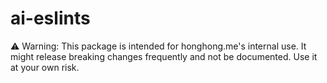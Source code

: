 # ai-eslints

⚠️ Warning: This package is intended for honghong.me's internal use. It might release breaking changes frequently and not be documented. Use it at your own risk.
